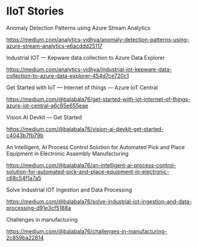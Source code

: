 # IIoT Stories

Anomaly Detection Patterns using Azure Stream Analytics

https://medium.com/analytics-vidhya/anomaly-detection-patterns-using-azure-stream-analytics-e6acddd25117

Industrial IOT — Kepware data collection to Azure Data Explorer

https://medium.com/analytics-vidhya/industrial-iot-kepware-data-collection-to-azure-data-explorer-454d7ce720c1

Get Started with IoT — Internet of things — Azure IoT Central

https://medium.com/@balabala76/get-started-with-iot-internet-of-things-azure-iot-central-a6c65e655eae

Vision AI Devkit — Get Started

https://medium.com/@balabala76/vision-ai-devkit-get-started-c4043b7fb79b

An Intelligent, AI Process Control Solution for Automated Pick and Place Equipment in Electronic Assembly Manufacturing

https://medium.com/@balabala76/an-intelligent-ai-process-control-solution-for-automated-pick-and-place-equipment-in-electronic-c68c54f1a7a5

Solve Industrial IOT Ingestion and Data Processing

https://medium.com/@balabala76/solve-industrial-iot-ingestion-and-data-processing-d91e3cf5188a

Challenges in manufacturing

https://medium.com/@balabala76/challenges-in-manufacturing-2c859ba22814